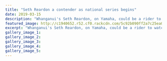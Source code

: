 ```yaml
---
title: "Seth Reardon a contender as national series begins"
date: 2019-03-15
description: "Whanganui's Seth Reardon, on Yamaha, could be a rider to watch out for at Whangamata this weekend..."
featured_image: http://c1940652.r52.cf0.rackcdn.com/5c92b090ff2a7c25ea000585/Seth-Reardon-Chron-320.snipped-full-photo-15.3.jpg
excerpt: "Whanganui's Seth Reardon, on Yamaha, could be a rider to watch out for at Whangamata this weekend."
gallery_image_1: 
gallery_image_2: 
gallery_image_3: 
gallery_image_4: 
gallery_image_5: 
---
```

